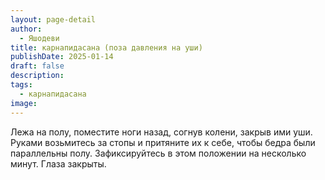 ```yaml
---
layout: page-detail
author:
  - Яшодеви
title: карнапидасана (поза давления на уши)
publishDate: 2025-01-14
draft: false
description: 
tags:
  - карнапидасана
image:
---
```

Лежа на полу, поместите ноги назад, согнув колени, закрыв ими уши. Руками возьмитесь за стопы и притяните их к себе, чтобы бедра были параллельны полу. Зафиксируйтесь в этом положении на несколько минут. Глаза закрыты.